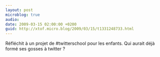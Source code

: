 ```yaml
---
layout: post
microblog: true
audio: 
date: 2009-03-15 02:00:00 +0200
guid: http://xtof.micro.blog/2009/03/15/t1331248733.html
---
```

Réfléchit à un projet de #twitterschool pour les enfants. Qui aurait déjà formé ses gosses à twitter ?
